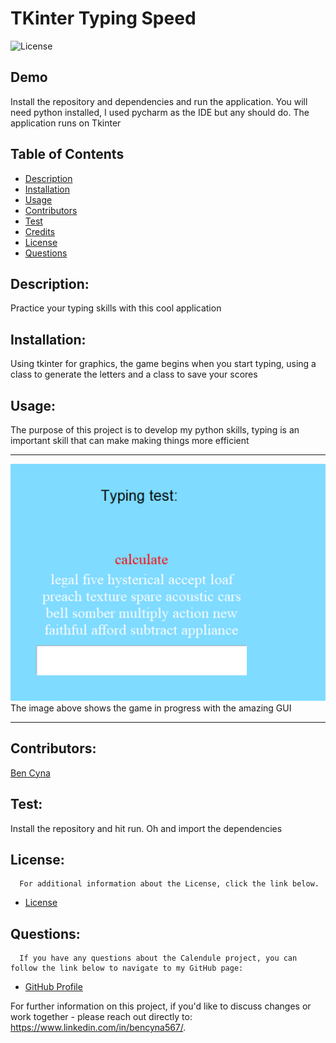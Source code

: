 # TKinter Typing Speed 

![License](https://img.shields.io/badge/License-MIT-blue.svg "License Badge")

## Demo
Install the repository and dependencies and run the application. You will need python installed, I used pycharm as the IDE but any should do. The application runs on Tkinter

## Table of Contents

- [Description](#description)
- [Installation](#installation)
- [Usage](#usage)
- [Contributors](#contributors)
- [Test](#test)
- [Credits](#credits)
- [License](#license)
- [Questions](#questions)

## Description:
Practice your typing skills with this cool application


## Installation:
Using tkinter for graphics, the game begins when you start typing, using a class to generate the letters and a class to save your scores

## Usage:
The purpose of this project is to develop my python skills, typing is an important skill that can make making things more efficient

***
![image of application running in console](./assets/screenshot1.png)  
The image above shows the game in progress with the amazing GUI

***



## Contributors:

[Ben Cyna](https://github.com/bencyna/)

## Test:
Install the repository and hit run. Oh and import the dependencies 



## License:

      For additional information about the License, click the link below.

- [License](https://opensource.org/licenses/MIT)

## Questions:

      If you have any questions about the Calendule project, you can follow the link below to navigate to my GitHub page:

- [GitHub Profile](https://github.com/bencyna)

For further information on this project, if you'd like to discuss changes or work together - please reach out directly to: https://www.linkedin.com/in/bencyna567/.